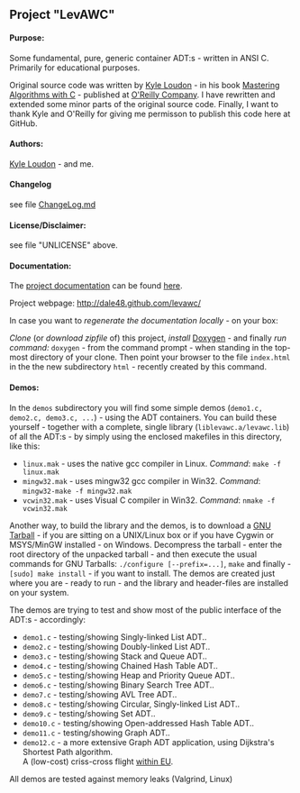 <h2>Project "LevAWC"</h2>
<h4>Purpose:</h4> Some fundamental, pure, generic container ADT:s - written in ANSI C. Primarily for educational purposes. 

Original source code was written by <a href="http://www.kyleloudon.com/" target="_blank">Kyle Loudon</a> - in his book <a href="http://shop.oreilly.com/product/9781565924536.do" target="_blank">Mastering Algorithms with C</a> - published at <a href="http://www.oreilly.com" target="_blank">O'Reilly Company</a>. I have rewritten and extended some minor parts of the original source code. Finally, I want to thank Kyle and O'Reilly for giving me permisson to publish this code here at GitHub.

<h4>Authors:</h4><a href="http://www.kyleloudon.com/" target="_blank">Kyle Loudon</a> - and me.
<h4>Changelog</h4>see file <a href="md__change_log.html">ChangeLog.md</a>
<h4>License/Disclaimer:</h4> see file "UNLICENSE" above.

<h4>Documentation:</h4> 
<p>The <a href="http://dale48.github.com/levawc/documentation/index.html" target="_blank"> project documentation</a> can be found <a href="http://dale48.github.com/levawc/documentation/index.html" target="_blank">here</a>.</p>
<p>Project webpage: <a href="http://dale48.github.com/levawc/" target="_blank">http://dale48.github.com/levawc/</a></p>
<!--
-->
<p>In case you want to <i>regenerate the documentation locally</i> - on your box:</p>
<i>Clone</i> (or <i>download zipfile</i> of) this project, <i>install</i> <a href="http://www.stack.nl/~dimitri/doxygen/" target="_blank">Doxygen</a> - and finally <i>run command:</i> <code>doxygen</code> - from the command prompt - when standing in the top-most directory of your clone. Then point your browser to the file <code>index.html</code> in the the new subdirectory  <code>html</code> - recently created by this command.

<h4>Demos:</h4> In the <code>demos</code> subdirectory you will find some simple demos (<code>demo1.c, demo2.c, demo3.c, ...</code>) - using the ADT containers. You can build these yourself - together with a complete, single library (<code>liblevawc.a/levawc.lib</code>) of all the ADT:s - by simply using the enclosed makefiles in this directory, like this:
<ul>
  <li><code>linux.mak</code> - uses the native gcc compiler in Linux. <i>Command</i>: <code>make -f linux.mak</code></li>
  <li><code>mingw32.mak</code> - uses mingw32 gcc compiler in Win32. <i>Command</i>: <code>mingw32-make -f mingw32.mak</code></li>
  <li><code>vcwin32.mak</code> - uses Visual C compiler in Win32. <i>Command</i>: <code>nmake -f vcwin32.mak</code></li>
</ul>
<p>Another way, to build the library and the demos, is to download a <a href="http://dale48.github.com/levawc/gnu_tarballs/levawc-0.40.tar.gz">GNU Tarball</a> - if you are sitting on a UNIX/Linux box or if you have Cygwin or MSYS/MinGW installed - on Windows. Decompress the tarball - enter the root directory of the unpacked tarball - and then execute the usual commands for GNU Tarballs: <code>./configure [--prefix=...]</code>, <code>make</code> and finally - <code>[sudo] make install</code> - if you want to install. The demos are created just where you are - ready to run - and the library and header-files are installed on your system.</p>
<p>The demos are trying to test and show most of the public interface of the ADT:s - accordingly:</p>
<ul>
 <li><code>demo1.c</code> - testing/showing Singly-linked List ADT..</li>
  <li><code>demo2.c</code> - testing/showing Doubly-linked List ADT..</li>
  <li><code>demo3.c</code> - testing/showing Stack and Queue ADT..</li>
  <li><code>demo4.c</code> - testing/showing Chained Hash Table ADT..</li>
  <li><code>demo5.c</code> - testing/showing Heap and Priority Queue ADT..</li>
  <li><code>demo6.c</code> - testing/showing Binary Search Tree ADT..</li>
  <li><code>demo7.c</code> - testing/showing AVL Tree ADT..</li>
  <li><code>demo8.c</code> - testing/showing Circular, Singly-linked List ADT..</li>
  <li><code>demo9.c</code> - testing/showing Set ADT..</li>
  <li><code>demo10.c</code> - testing/showing Open-addressed Hash Table ADT..</li>
  <li> <code>demo11.c</code> - testing/showing Graph ADT..</li>
  <li> <code>demo12.c</code> - a more extensive Graph ADT application, using Dijkstra's Shortest Path algorithm.<br/>A (low-cost) criss-cross flight <a href="eu.pdf" target="_blank">within EU</a>.</li>
</ul>
<p>All demos are tested against memory leaks (Valgrind, Linux)</p>
<!--
<ul>
  <li></li>
</ul>
-->
